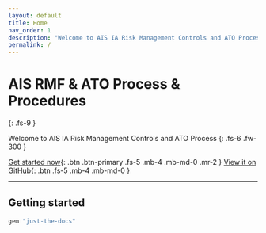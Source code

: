 ```yaml
---
layout: default
title: Home
nav_order: 1
description: "Welcome to AIS IA Risk Management Controls and ATO Process"
permalink: /
---
```


# AIS RMF & ATO Process & Procedures

{: .fs-9 }

Welcome to AIS IA Risk Management Controls and ATO Process
{: .fs-6 .fw-300 }

[Get started now](#getting-started){: .btn .btn-primary .fs-5 .mb-4 .mb-md-0 .mr-2 } [View it on GitHub](https://spencer2306.github.io/RMF/){: .btn .fs-5 .mb-4 .mb-md-0 }

---

## Getting started

```ruby
gem "just-the-docs"
```
